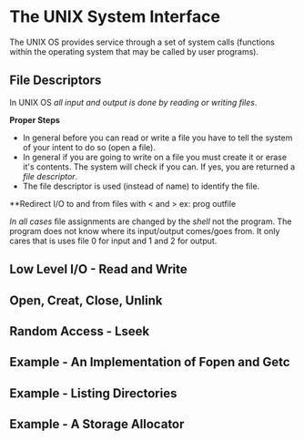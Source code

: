 # The UNIX System Interface
The UNIX OS provides service through a set of system calls (functions within the operating system that may be called by user programs).

## File Descriptors
In UNIX OS *all input and output is done by reading or writing files*. 

**Proper Steps**
- In general before you can read or write a file you have to tell the system of your intent to do so (open a file).
- In general if you are going to write on a file you must create it or erase it's contents. The system will check if you can. If yes, you are returned a *file descriptor*. 
- The file descriptor is used (instead of name) to identify the file. 

**Redirect I/O to and from files with < and > 
ex: prog <infile >outfile

*In all cases* file assignments are changed by the *shell* not the program. The program does not know where its input/output comes/goes from. It only cares that is uses file 0 for input and 1 and 2 for output. 

## Low Level I/O - Read and Write
## Open, Creat, Close, Unlink
## Random Access - Lseek
## Example - An Implementation of Fopen and Getc
## Example - Listing Directories
## Example - A Storage Allocator 